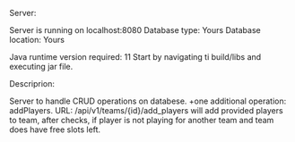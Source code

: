 Server:

Server is running on localhost:8080
Database type: Yours
Database location: Yours

Java runtime version required: 11
Start by navigating ti build/libs and executing jar file.

Descriprion: 

Server to handle CRUD operations on databese. 
+one additional operation: addPlayers. URL: /api/v1/teams/{id}/add_players
    will add provided players to team, after checks, if player is not playing for another team and team does have free slots left.
    
